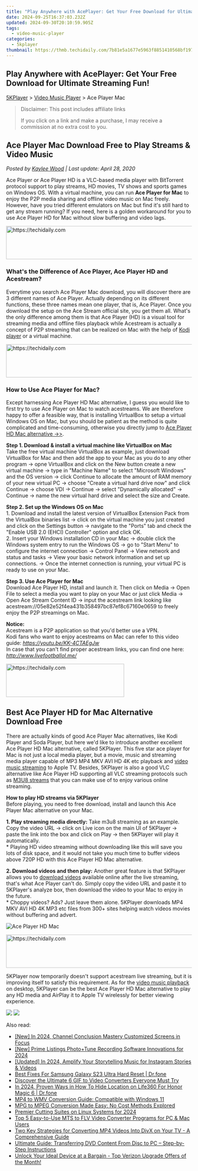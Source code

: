 ```yaml
---
title: "Play Anywhere with AcePlayer: Get Your Free Download for Ultimate Streaming Fun!"
date: 2024-09-25T16:37:03.232Z
updated: 2024-09-30T20:10:59.905Z
tags:
  - video-music-player
categories:
  - 5kplayer
thumbnail: https://thmb.techidaily.com/7b81e5a1677e5963f8851410568bf197590afb5724fdd9ea66669ac914b2f944.jpg
---
```


## Play Anywhere with AcePlayer: Get Your Free Download for Ultimate Streaming Fun!

[5KPlayer](https://tools.techidaily.com/5kplayer/products/) \> [Video Music Player](https://tools.techidaily.com/5kplayer/video-music-player/) \> Ace Player Mac

>  Disclaimer: This post includes affiliate links
>
>  If you click on a link and make a purchase, I may receive a commission at no extra cost to you.
>

## Ace Player Mac Download Free to Play Streams & Video Music

 _Posted by [Kaylee Wood](https://www.quora.com/profile/Amanda-Hu-21) | Last update: April 28, 2020_

Ace Player or Ace Player HD is a VLC-based media player with BitTorrent protocol support to play streams, HD movies, TV shows and sports games on Windows OS. With a virtual machine, you can run **Ace Player for Mac** to enjoy the P2P media sharing and offline video music on Mac freely. However, have you tried different emulators on Mac but find it's still hard to get any stream running? If you need, here is a golden workaround for you to use Ace Player HD for Mac without slow buffering and video lags.

<!-- affiliate ads begin -->
<a href="https://aligracehair.sjv.io/c/5597632/1925489/19272" target="_top" id="1925489">
  <img src="//a.impactradius-go.com/display-ad/19272-1925489" border="0" alt="https://techidaily.com" width="728" height="90"/>
</a>
<img height="0" width="0" src="https://aligracehair.sjv.io/i/5597632/1925489/19272" style="position:absolute;visibility:hidden;" border="0" />
<!-- affiliate ads end -->

### What's the Difference of Ace Player, Ace Player HD and Acestream?

Everytime you search Ace Player Mac download, you will discover there are 3 different names of Ace Player. Actually depending on its different functions, these three names mean one player, that is, Ace Player. Once you download the setup on the Ace Stream official site, you get them all. What's the only difference among them is that Ace Player (HD) is a visual tool for streaming media and offline files playback while Acestream is actually a concept of P2P streaming that can be realized on Mac with the help of [Kodi player](https://tools.techidaily.com/5kplayer/video-music-player/) or a virtual machine.

<!-- affiliate ads begin -->
<a href="https://appsumo.8odi.net/c/5597632/2082529/7443" target="_top" id="2082529">
  <img src="//a.impactradius-go.com/display-ad/7443-2082529" border="0" alt="https://techidaily.com" width="728" height="90"/>
</a>
<img height="0" width="0" src="https://appsumo.8odi.net/i/5597632/2082529/7443" style="position:absolute;visibility:hidden;" border="0" />
<!-- affiliate ads end -->

### How to Use Ace Player for Mac?

Except harnessing Ace Player HD Mac alternative, I guess you would like to first try to use Ace Player on Mac to watch acestreams. We are therefore happy to offer a feasible way, that is installing VirtualBox to setup a virtual Windows OS on Mac, but you should be patient as the method is quite complicated and time-consuming, otherwise you directly jump to [Ace Player HD Mac alternative ->>](https://tools.techidaily.com/5kplayer/video-music-player/).

**Step 1\. Download & install a virtual machine like VirtualBox on Mac**  
 Take the free virtual machine VirtualBox as example, just download VirtualBox for Mac and then add the app to your Mac as you do to any other program -> opne VirtualBox and click on the New button create a new virtual machine -> type in "Machine Name" to select "Microsoft Windows" and the OS version -> click Continue to allocate the amount of RAM memory of your new virtual PC -> choose "Create a virtual hard drive now" and click Continue -> choose VDI -> Continue -> select "Dynamically allocated" -> Continue -> name the new virtual hard drive and select the size and Create. 

**Step 2\. Set up the Windows OS on Mac**  
 1\. Download and install the latest version of VirtualBox Extension Pack from the VirtualBox binaries list -> click on the virtual machine you just created and click on the Settings button -> navigate to the "Ports" tab and check the "Enable USB 2.0 (EHCI) Controller" option and click OK.  
 2\. Insert your Windows installation CD in your Mac -> double click the Windows system entry to run the Windows OS -> go to "Start Menu" to configure the internet connection -> Control Panel -> View network and status and tasks -> View your basic network information and set up connections. -> Once the internet connection is running, your virtual PC is ready to use on your Mac. 

**Step 3\. Use Ace Player for Mac**  
 Download Ace Player HD, install and launch it. Then click on Media -> Open File to select a media you want to play on your Mac or just click Media -> Open Ace Stream Content ID -> input the acestream link looking like acestream://05e82e52f4ea431b358497bc87ef8c67160e0659 to freely enjoy the P2P streamings on Mac.

**Notice:**  
 Acestream is a P2P application so that you'd better use a VPN.  
 Kodi fans who want to enjoy acestreams on Mac can refer to this video guide: _https://youtu.be/KK-4CTAEgJw_  
 In case that you can't find proper acestream links, you can find one here: _http://www.livefootballol.me/_

<!-- affiliate ads begin -->
<a href="https://bluettius.sjv.io/c/5597632/2139109/17108" target="_top" id="2139109">
  <img src="//a.impactradius-go.com/display-ad/17108-2139109" border="0" alt="https://techidaily.com" width="320" height="90"/>
</a>
<img height="0" width="0" src="https://bluettius.sjv.io/i/5597632/2139109/17108" style="position:absolute;visibility:hidden;" border="0" />
<!-- affiliate ads end -->

## Best Ace Player HD for Mac Alternative Download Free

There are actually kinds of good Ace Player Mac alternatives, like Kodi Player and Soda Player, but here we'd like to introduce another excellent Ace Player HD Mac alternative, called 5KPlayer. This five star ace player for Mac is not just a local media player, but a movie, music and streaming media player capable of MP3 MP4 MKV AVI HD 4K etc playback and [video music streaming](https://tools.techidaily.com/5kplayer/airplay/) to Apple TV. Besides, 5KPlayer is also a good VLC alternative like Ace Player HD supporting all VLC streaming protocols such as [M3U8 streams](https://tools.techidaily.com/5kplayer/video-music-player/) that you can make use of to enjoy various online streaming.

**How to play HD streams via 5KPlayer**   
Before playing, you need to free download, install and launch this Ace Player Mac alternative on your Mac. 

**1\. Play streaming media directly:** Take m3u8 streaming as an example. Copy the video URL -> click on Live icon on the main UI of 5KPlayer -> paste the link into the box and click on Play -> then 5KPlayer will play it automatically.  
 \* Playing HD video streaming without downloading like this will save you lots of disk space, and it would not take you much time to buffer videos above 720P HD with this Ace Player HD Mac alternative.

**2\. Download videos and then play:**  Another great feature is that 5KPlayer allows you to [download videos](https://tools.techidaily.com/5kplayer/youtube-download/) available online after the live streaming, that's what Ace Player can't do. Simply copy the video URL and paste it to 5KPlayer's analyze box, then download the video to your Mac to enjoy in the future.   
 \* Choppy videos? Ads? Just leave them alone. 5KPlayer downloads MP4 MKV AVI HD 4K MP3 etc files from 300+ sites helping watch videos movies without buffering and advert.

![Ace Player HD Mac](https://www.5kplayer.com/video-music-player/img/5kp-watch-disney-movies-zjy-playing.jpg) 

<!-- affiliate ads begin -->
<a href="https://electronicx.pxf.io/c/5597632/1167086/14483" target="_top" id="1167086">
  <img src="//a.impactradius-go.com/display-ad/14483-1167086" border="0" alt="https://techidaily.com" width="728" height="90"/>
</a>
<img height="0" width="0" src="https://electronicx.pxf.io/i/5597632/1167086/14483" style="position:absolute;visibility:hidden;" border="0" />
<!-- affiliate ads end -->

5KPlayer now temporarily doesn't support acestream live streaming, but it is improving itself to satisfy this requirement. As for the [video music playback](https://tools.techidaily.com/5kplayer/video-music-player/) on desktop, 5KPlayer can be the best Ace Player HD Mac alternative to play any HD media and AirPlay it to Apple TV wirelessly for better viewing experience.

[![](https://www.5kplayer.com/video-music-player/../button/freedownbackmac.png)](https://tools.techidaily.com/5kplayer/products/) [![](https://www.5kplayer.com/video-music-player/../button/freedownwhitewin.png)](https://tools.techidaily.com/5kplayer/products/)

<ins class="adsbygoogle"
     style="display:block"
     data-ad-format="autorelaxed"
     data-ad-client="ca-pub-7571918770474297"
     data-ad-slot="1223367746"></ins>

<ins class="adsbygoogle"
     style="display:block"
     data-ad-client="ca-pub-7571918770474297"
     data-ad-slot="8358498916"
     data-ad-format="auto"
     data-full-width-responsive="true"></ins>

<span class="atpl-alsoreadstyle">Also read:</span>
<div><ul>
<li><a href="https://facebook-video-footage.techidaily.com/new-in-2024-channel-conclusion-mastery-customized-screens-in-focus/"><u>[New] In 2024, Channel Conclusion Mastery Customized Screens in Focus</u></a></li>
<li><a href="https://fox-boxes.techidaily.com/new-prime-listings-photoplustune-recording-software-innovations-for-2024/"><u>[New] Prime Listings Photo+Tune Recording Software Innovations for 2024</u></a></li>
<li><a href="https://instagram-video-files.techidaily.com/updated-in-2024-amplify-your-storytelling-music-for-instagram-stories-and-videos/"><u>[Updated] In 2024, Amplify Your Storytelling Music for Instagram Stories & Videos</u></a></li>
<li><a href="https://techidaily.com/best-fixes-for-samsung-galaxy-s23-ultra-hard-reset-drfone-by-drfone-reset-android-reset-android/"><u>Best Fixes For Samsung Galaxy S23 Ultra Hard Reset | Dr.fone</u></a></li>
<li><a href="https://media-tips.techidaily.com/1723620218942-discover-the-ultimate-6-gif-to-video-converters-everyone-must-try/"><u>Discover the Ultimate 6 GIF to Video Converters Everyone Must Try</u></a></li>
<li><a href="https://location-social.techidaily.com/in-2024-proven-ways-in-how-to-hide-location-on-life360-for-honor-magic-6-drfone-by-drfone-virtual-android/"><u>In 2024, Proven Ways in How To Hide Location on Life360 For Honor Magic 6 | Dr.fone</u></a></li>
<li><a href="https://media-tips.techidaily.com/mp4-to-wmv-conversion-guide-compatible-with-windows-11/"><u>MP4 to WMV Conversion Guide: Compatible with Windows 11</u></a></li>
<li><a href="https://media-tips.techidaily.com/mpg-to-mpeg-conversion-made-easy-no-cost-methods-explored/"><u>MPG to MPEG Conversion Made Easy: No Cost Methods Explored</u></a></li>
<li><a href="https://youtube-sure.techidaily.com/er-cutting-suites-on-linux-systems-for-2024/"><u>Premier Cutting Suites on Linux Systems for 2024</u></a></li>
<li><a href="https://media-tips.techidaily.com/top-5-easy-to-use-mts-to-flv-video-converter-programs-for-pc-and-mac-users/"><u>Top 5 Easy-to-Use MTS to FLV Video Converter Programs for PC & Mac Users</u></a></li>
<li><a href="https://media-tips.techidaily.com/two-key-strategies-for-converting-mp4-videos-into-divx-on-your-tv-a-comprehensive-guide/"><u>Two Key Strategies for Converting MP4 Videos Into DivX on Your TV - A Comprehensive Guide</u></a></li>
<li><a href="https://media-tips.techidaily.com/ultimate-guide-transferring-dvd-content-from-disc-to-pc-step-by-step-instructions/"><u>Ultimate Guide: Transferring DVD Content From Disc to PC – Step-by-Step Instructions</u></a></li>
<li><a href="https://tech-renaissance.techidaily.com/1722902801689-unlock-your-ideal-device-at-a-bargain-top-verizon-upgrade-offers-of-the-month/"><u>Unlock Your Ideal Device at a Bargain - Top Verizon Upgrade Offers of the Month!</u></a></li>
</ul></div>

